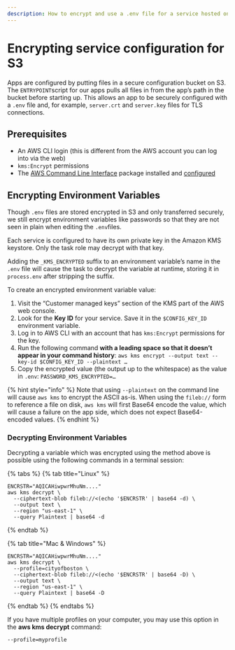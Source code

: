 ```yaml
---
description: How to encrypt and use a .env file for a service hosted on S3.
---
```


# Encrypting service configuration for S3

Apps are configured by putting files in a secure configuration bucket on S3. The `ENTRYPOINT`script for our apps pulls all files in from the app’s path in the bucket before starting up. This allows an app to be securely configured with a `.env` file and, for example, `server.crt` and `server.key` files for TLS connections.

## Prerequisites

* An AWS CLI login \(this is different from the AWS account you can log into via the web\)
* `kms:Encrypt` permissions
* The [AWS Command Line Interface](https://docs.aws.amazon.com/cli/latest/userguide/cli-chap-install.html) package installed and [configured](https://docs.aws.amazon.com/cli/latest/userguide/cli-chap-configure.html)

## Encrypting Environment Variables

Though `.env` files are stored encrypted in S3 and only transferred securely, we still encrypt environment variables like passwords so that they are not seen in plain when editing the `.env`files.

Each service is configured to have its own private key in the Amazon KMS keystore. Only the task role may decrypt with that key.

Adding the `_KMS_ENCRYPTED` suffix to an environment variable’s name in the `.env` file will cause the task to decrypt the variable at runtime, storing it in `process.env` after stripping the suffix.

To create an encrypted environment variable value:

1. Visit the “Customer managed keys” section of the KMS part of the AWS web console.
2. Look for the **Key ID** for your service. Save it in the `$CONFIG_KEY_ID` environment variable.
3. Log in to AWS CLI with an account that has `kms:Encrypt` permissions for the key.
4. Run the following command **with a leading space so that it doesn’t appear in your command history**: `aws kms encrypt --output text --key-id $CONFIG_KEY_ID --plaintext …`
5. Copy the encrypted value \(the output up to the whitespace\) as the value in `.env`: `PASSWORD_KMS_ENCRYPTED=…`

{% hint style="info" %}
Note that using `--plaintext` on the command line will cause `aws kms` to encrypt the ASCII as-is. When using the `fileb://` form to reference a file on disk, `aws kms` will first Base64 encode the value, which will cause a failure on the app side, which does not expect Base64-encoded values.
{% endhint %}

### Decrypting Environment Variables

Decrypting a variable which was encrypted  using the method above is possible using the following commands in a terminal session:

{% tabs %}
{% tab title="Linux" %}
```text
ENCRSTR="AQICAHiwpwrMhuNm...."
aws kms decrypt \
  --ciphertext-blob fileb://<(echo '$ENCRSTR' | base64 -d) \
  --output text \
  --region "us-east-1" \
  --query Plaintext | base64 -d
```
{% endtab %}

{% tab title="Mac & Windows" %}
```text
ENCRSTR="AQICAHiwpwrMhuNm...."
aws kms decrypt \
  --profile=cityofboston \
  --ciphertext-blob fileb://<(echo '$ENCRSTR' | base64 -D) \
  --output text \
  --region "us-east-1" \
  --query Plaintext | base64 -D
```
{% endtab %}
{% endtabs %}

If you have multiple profiles on your computer, you may use this option in the **aws kms decrypt** command:

`--profile=myprofile`

